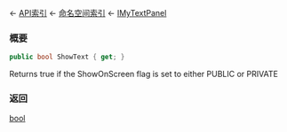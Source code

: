 ← [API索引](Api-Index) ← [命名空间索引](Namespace-Index) ← [IMyTextPanel](Sandbox.ModAPI.Ingame.IMyTextPanel)

### 概要

```csharp
public bool ShowText { get; }
```

Returns true if the ShowOnScreen flag is set to either PUBLIC or PRIVATE

### 返回

[bool](https://docs.microsoft.com/en-us/dotnet/api/System.Boolean?view=netframework-4.6)


